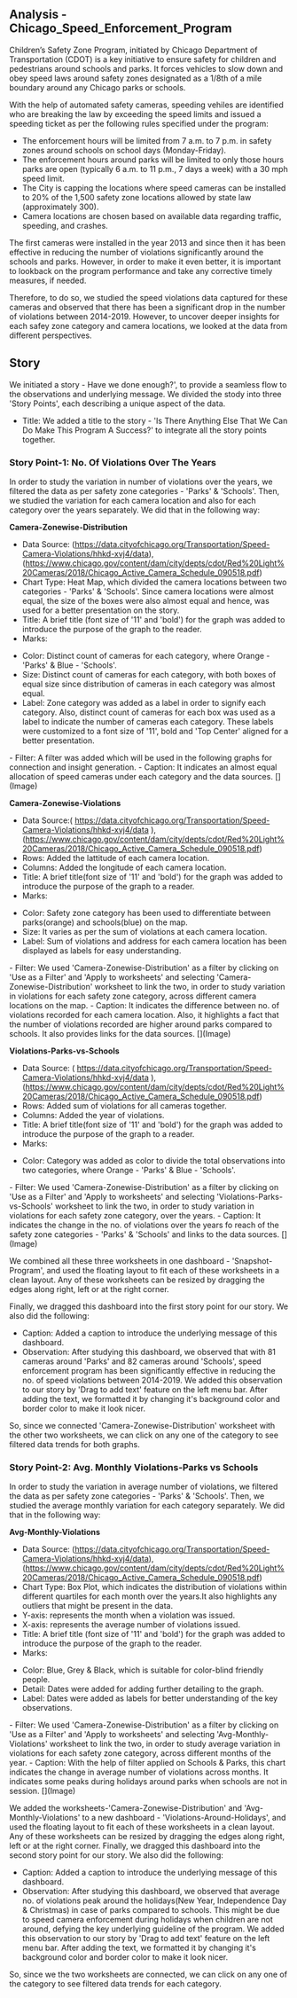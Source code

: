 ## Analysis - Chicago_Speed_Enforcement_Program

Children’s Safety Zone Program, initiated by Chicago Department of Transportation (CDOT) is a key initiative to ensure safety for children and pedestrians around schools and parks. It forces vehicles to slow down and obey speed laws around safety zones designated as a 1/8th of a mile boundary around any Chicago parks or schools.

With the help of automated safety cameras, speeding vehiles  are identified who are breaking the law by exceeding the speed limits and issued a speeding ticket as per the following rules specified under the program:
- The enforcement hours will be limited from 7 a.m. to 7 p.m. in safety zones around schools on school days (Monday-Friday).
- The enforcement hours around parks will be limited to only those hours parks are open (typically 6 a.m. to 11 p.m., 7 days a week) with a 30 mph speed limit.
- The City is capping the locations where speed cameras can be installed to 20% of the 1,500 safety zone locations allowed by state law (approximately 300).
- Camera locations are chosen based on available data regarding traffic, speeding, and crashes.

The first cameras were installed in the year 2013 and since then it has been effective in reducing the number of violations significantly around the schools and parks. However, in order to make it even better, it is important to lookback on the program performance and take any corrective timely measures, if needed. 

Therefore, to do so, we studied the speed violations data captured for these cameras and observed that there has been a significant drop in the number of violations between 2014-2019. However, to uncover deeper insights for each safey zone category and camera locations, we looked at the data from different perspectives.

## Story
We initiated a story - Have we done enough?', to provide a seamless flow to the observations and underlying message. We divided the stody into three 'Story Points', each describing a unique aspect of the data.
- Title: We added a title to the story - 'Is There Anything Else That We Can Do Make This Program A Success?' to integrate all the story points together.

### Story Point-1: No. Of Violations Over The Years
In order to study the variation in number of violations over the years, we filtered the data as per safety zone categories - 'Parks' & 'Schools'. Then, we studied the variation for each camera location and also for each category over the years separately. We did that in the following way:

**Camera-Zonewise-Distribution**
- Data Source: (https://data.cityofchicago.org/Transportation/Speed-Camera-Violations/hhkd-xvj4/data), (https://www.chicago.gov/content/dam/city/depts/cdot/Red%20Light%20Cameras/2018/Chicago_Active_Camera_Schedule_090518.pdf)
- Chart Type: Heat Map, which divided the camera locations between two categories - 'Parks' & 'Schools'. Since camera locations were almost equal, the size of the boxes were also almost equal and hence, was used for a better presentation on the story.
- Title: A brief title (font size of '11' and 'bold') for the graph was added to introduce the purpose of the graph to the reader. 
- Marks:
<ul>
  <li>Color: Distinct count of cameras for each category, where Orange - 'Parks' & Blue - 'Schools'.</li>
  <li>Size: Distinct count of cameras for each category, with both boxes of equal size since distribution of cameras in each category was almost equal.</li>
  <li>Label: Zone category was added as a label in order to signify each category. Also, distinct count of cameras for each box was used as a label to indicate the number of cameras each category. These labels were customized to a font size of '11', bold and 'Top Center' aligned for a better presentation.</li>
</ul>
- Filter: A filter was added which will be used in the following graphs for connection and insight generation.
- Caption: It indicates an almost equal allocation of speed cameras  under each category and the data sources.
[](Image)

**Camera-Zonewise-Violations**
- Data Source:( https://data.cityofchicago.org/Transportation/Speed-Camera-Violations/hhkd-xvj4/data ), (https://www.chicago.gov/content/dam/city/depts/cdot/Red%20Light%20Cameras/2018/Chicago_Active_Camera_Schedule_090518.pdf)
- Rows: Added the lattitude of each camera location.
- Columns: Added the longitude of each camera location.
- Title: A brief title(font size of '11' and 'bold') for the graph was added to introduce the purpose of the graph to a reader. 
- Marks:
<ul>
  <li>Color: Safety zone category has been used to differentiate between parks(orange) and schools(blue) on the map.</li>
  <li>Size: It varies as per the sum of violations at each camera location.</li>
  <li>Label: Sum of violations and address for each camera location has been displayed as labels for easy understanding.</li>
</ul>
- Filter: We used 'Camera-Zonewise-Distribution' as a filter by clicking on 'Use as a Filter' and 'Apply to worksheets' and selecting 'Camera-Zonewise-Distribution' worksheet to link the two, in order to study variation in violations for each safety zone category, across different camera locations on the map.
- Caption: It indicates the difference between no. of violations recorded for each camera location. Also, it highlights a fact that the number of violations recorded are higher around parks compared to schools. It also provides links for the data sources.
[](Image)

**Violations-Parks-vs-Schools**
- Data Source: ( https://data.cityofchicago.org/Transportation/Speed-Camera-Violations/hhkd-xvj4/data ), (https://www.chicago.gov/content/dam/city/depts/cdot/Red%20Light%20Cameras/2018/Chicago_Active_Camera_Schedule_090518.pdf)
- Rows: Added sum of violations for all cameras together.
- Columns: Added the year of violations.
- Title: A brief title(font size of '11' and 'bold') for the graph was added to introduce the purpose of the graph to a reader.
- Marks:
<ul>
  <li>Color: Category was added as color to divide the total observations into two categories, where Orange - 'Parks' & Blue - 'Schools'.</li>
</ul>
- Filter: We used 'Camera-Zonewise-Distribution' as a filter by clicking on 'Use as a Filter' and 'Apply to worksheets' and selecting 'Violations-Parks-vs-Schools' worksheet to link the two, in order to study variation in violations for each safety zone category, over the years.
- Caption: It indicates the change in the no. of violations over the years fo reach of the safety zone categories - 'Parks' & 'Schools' and links to the data sources.
[](Image)

We combined all these three worksheets in one dashboard - 'Snapshot-Program', and used the floating layout to fit each of these worksheets in a clean layout. Any of these worksheets can be resized by dragging the edges along right, left or at the right corner.

Finally, we dragged this dashboard into the first story point for our story. We also did the following:
- Caption: Added a caption to introduce the underlying message of this dashboard.
- Observation: After studying this dashboard, we observed that with 81 cameras around 'Parks' and 82 cameras around 'Schools', speed enforcement program has been significantly effective in reducing the no. of speed violations between 2014-2019. We added this observation to our story by 'Drag to add text' feature on the left menu bar. After adding the text, we formatted it by changing it's background color and border color to make it look nicer.

So, since we connected 'Camera-Zonewise-Distribution' worksheet with the other two worksheets, we can click on any one of the category to see filtered data trends for both graphs.

### Story Point-2: Avg. Monthly Violations-Parks vs Schools
In order to study the variation in average number of violations, we filtered the data as per safety zone categories - 'Parks' & 'Schools'. Then, we studied the average monthly variation for each category separately. We did that in the following way:

**Avg-Monthly-Violations**
- Data Source: (https://data.cityofchicago.org/Transportation/Speed-Camera-Violations/hhkd-xvj4/data), (https://www.chicago.gov/content/dam/city/depts/cdot/Red%20Light%20Cameras/2018/Chicago_Active_Camera_Schedule_090518.pdf)
- Chart Type: Box Plot, which indicates the distribution of violations within different quartiles for each month over the years.It also highlights any outliers that might be present in the data.
- Y-axis: represents the month when a violation was issued.
- X-axis: represents the average number of violations issued.
- Title: A brief title (font size of '11' and 'bold') for the graph was added to introduce the purpose of the graph to the reader. 
- Marks:
<ul>
  <li>Color: Blue, Grey & Black, which is suitable for color-blind friendly people.</li>
  <li>Detail: Dates were added for adding further detailing to the graph.</li>
  <li>Label: Dates were added as labels for better understanding of the key observations.</li>
</ul>
- Filter: We used 'Camera-Zonewise-Distribution' as a filter by clicking on 'Use as a Filter' and 'Apply to worksheets' and selecting 'Avg-Monthly-Violations' worksheet to link the two, in order to study average variation in violations for each safety zone category, across different months of the year.
- Caption: With the help of filter applied on Schools & Parks, this chart indicates the change in average number of violations across months. It indicates some peaks during holidays around parks when schools are not in session.
[](Image)

We added the worksheets-'Camera-Zonewise-Distribution' and 'Avg-Monthly-Violations' to a new dashboard - 'Violations-Around-Holidays', and used the floating layout to fit each of these worksheets in a clean layout. Any of these worksheets can be resized by dragging the edges along right, left or at the right corner. Finally, we dragged this dashboard into the second story point for our story. We also did the following:
- Caption: Added a caption to introduce the underlying message of this dashboard.
- Observation: After studying this dashboard, we observed that average no. of violations peak around the holidays(New Year, Independence Day & Christmas) in case of parks compared to schools. This might be due to speed camera enforcement during holidays when children are not around, defying the key underlying guideline of the program. We added this observation to our story by 'Drag to add text' feature on the left menu bar. After adding the text, we formatted it by changing it's background color and border color to make it look nicer.

So, since we the two worksheets are connected, we can click on any one of the category to see filtered data trends for each category.















